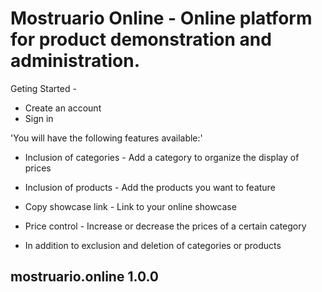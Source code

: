 # Mostruario Online - Online platform for product demonstration and administration.

Geting Started - 

- Create an account
- Sign in

'You will have the following features available:' 

- Inclusion of categories - Add a category to organize the display of prices

- Inclusion of products - Add the products you want to feature

- Copy showcase link - Link to your online showcase

- Price control - Increase or decrease the prices of a certain category

- In addition to exclusion and deletion of categories or products

## mostruario.online 1.0.0
